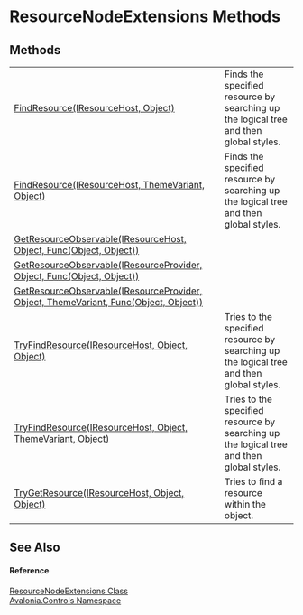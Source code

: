 # ResourceNodeExtensions Methods




## Methods
<table>
<tr>
<td><a href="M_Avalonia_Controls_ResourceNodeExtensions_FindResource_1">FindResource(IResourceHost, Object)</a></td>
<td>Finds the specified resource by searching up the logical tree and then global styles.</td>
</tr>
<tr>
<td><a href="M_Avalonia_Controls_ResourceNodeExtensions_FindResource">FindResource(IResourceHost, ThemeVariant, Object)</a></td>
<td>Finds the specified resource by searching up the logical tree and then global styles.</td>
</tr>
<tr>
<td><a href="M_Avalonia_Controls_ResourceNodeExtensions_GetResourceObservable">GetResourceObservable(IResourceHost, Object, Func(Object, Object))</a></td>
<td> </td>
</tr>
<tr>
<td><a href="M_Avalonia_Controls_ResourceNodeExtensions_GetResourceObservable_2">GetResourceObservable(IResourceProvider, Object, Func(Object, Object))</a></td>
<td> </td>
</tr>
<tr>
<td><a href="M_Avalonia_Controls_ResourceNodeExtensions_GetResourceObservable_1">GetResourceObservable(IResourceProvider, Object, ThemeVariant, Func(Object, Object))</a></td>
<td> </td>
</tr>
<tr>
<td><a href="M_Avalonia_Controls_ResourceNodeExtensions_TryFindResource_1">TryFindResource(IResourceHost, Object, Object)</a></td>
<td>Tries to the specified resource by searching up the logical tree and then global styles.</td>
</tr>
<tr>
<td><a href="M_Avalonia_Controls_ResourceNodeExtensions_TryFindResource">TryFindResource(IResourceHost, Object, ThemeVariant, Object)</a></td>
<td>Tries to the specified resource by searching up the logical tree and then global styles.</td>
</tr>
<tr>
<td><a href="M_Avalonia_Controls_ResourceNodeExtensions_TryGetResource">TryGetResource(IResourceHost, Object, Object)</a></td>
<td>Tries to find a resource within the object.</td>
</tr>
</table>

## See Also


#### Reference
<a href="T_Avalonia_Controls_ResourceNodeExtensions">ResourceNodeExtensions Class</a>  
<a href="N_Avalonia_Controls">Avalonia.Controls Namespace</a>  
